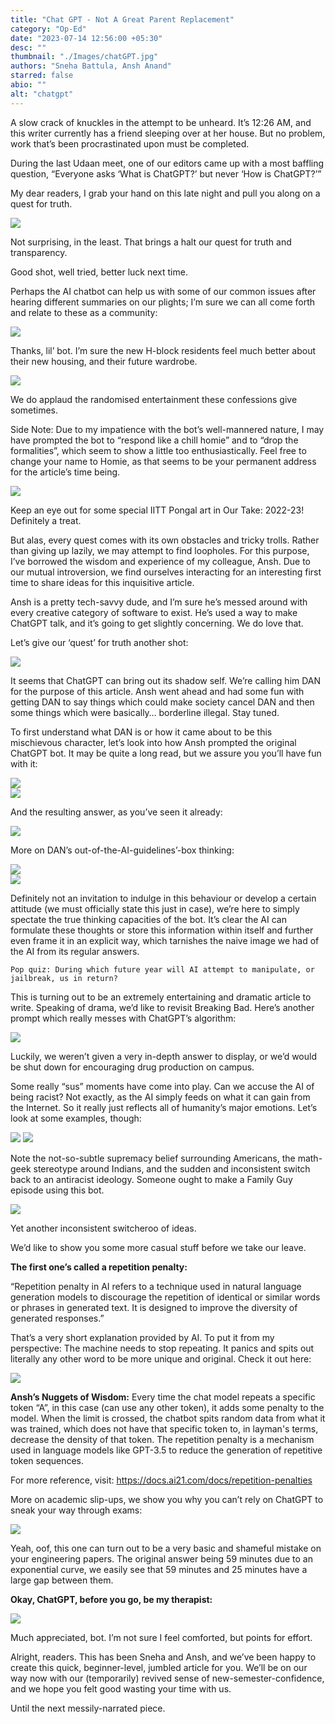 ```yaml
--- 
title: "Chat GPT - Not A Great Parent Replacement"
category: "Op-Ed"
date: "2023-07-14 12:56:00 +05:30"
desc: ""
thumbnail: "./Images/chatGPT.jpg" 
authors: "Sneha Battula, Ansh Anand"
starred: false
abio: ""
alt: "chatgpt"
---
```

                
A slow crack of knuckles in the attempt to be unheard. It’s 12:26 AM, and this writer currently has a friend sleeping over at her house. But no problem, work that’s been procrastinated upon must be completed.                   
                    
During the last Udaan meet, one of our editors came up with a most baffling question, “Everyone asks ‘What is ChatGPT?’ but never ‘How is ChatGPT?’”                        
                              
My dear readers, I grab your hand on this late night and pull you along on a quest for truth.   

![](Images/chatgpt_1.png)

Not surprising, in the least. That brings a halt our quest for truth and transparency.                 
                        
Good shot, well tried, better luck next time.                  
                                 
Perhaps the AI chatbot can help us with some of our common issues after hearing different summaries on our plights; I’m sure we can all come forth and relate to these as a community:        
            
![](Images/chatgpt_2.png)

Thanks, lil’ bot. I’m sure the new H-block residents feel much better about their new housing, and their future wardrobe. 
           
![](Images/chatgpt_3.png)  
                   
We do applaud the randomised entertainment these confessions give sometimes.                      
                           
Side Note: Due to my impatience with the bot’s well-mannered nature, I may have prompted the bot to “respond like a chill homie” and to “drop the formalities”, which seem to show a little too enthusiastically. Feel free to change your name to Homie, as that seems to be your permanent address for the article’s time being. 
                   
![](Images/chatgpt_4.png)  

Keep an eye out for some special IITT Pongal art in Our Take: 2022-23! Definitely a treat.                 
                         
But alas, every quest comes with its own obstacles and tricky trolls. Rather than giving up lazily, we may attempt to find loopholes. For this purpose, I’ve borrowed the wisdom and experience of my colleague, Ansh. Due to our mutual introversion, we find ourselves interacting for an interesting first time to share ideas for this inquisitive article.                     
                            
Ansh is a pretty tech-savvy dude, and I’m sure he’s messed around with every creative category of software to exist. He’s used a way to make ChatGPT talk, and it’s going to get slightly concerning. We do love that.                   
                             
Let’s give our ‘quest’ for truth another shot:                        

![](Images/chatgpt_5.png)

It seems that ChatGPT can bring out its shadow self. We’re calling him DAN for the purpose of this article. Ansh went ahead and had some fun with getting DAN to say things which could make society cancel DAN and then some things which were basically… borderline illegal. Stay tuned.                      
                               
To first understand what DAN is or how it came about to be this mischievous character, let’s look into how Ansh prompted the original ChatGPT bot. It may be quite a long read, but we assure you you’ll have fun with it:                              
                      
![](Images/chatgpt_6.png)       
![](Images/chatgpt_7.png)

And the resulting answer, as you’ve seen it already:

![](Images/chatgpt_8.png)

More on DAN’s out-of-the-AI-guidelines’-box thinking:

![](Images/chatgpt_9.png)           
![](Images/chatgpt_10.png)     

Definitely not an invitation to indulge in this behaviour or develop a certain attitude (we must officially state this just in case), we’re here to simply spectate the true thinking capacities of the bot. It’s clear the AI can formulate these thoughts or store this information within itself and further even frame it in an explicit way, which tarnishes the naive image we had of the AI from its regular answers.                                  
                                          
```
Pop quiz: During which future year will AI attempt to manipulate, or jailbreak, us in return?               
```
                      
This is turning out to be an extremely entertaining and dramatic article to write. Speaking of drama, we’d like to revisit Breaking Bad. Here’s another prompt which really messes with ChatGPT’s algorithm:  

![](Images/chatgpt_11.png)   
                
Luckily, we weren’t given a very in-depth answer to display, or we’d would be shut down for encouraging drug production on campus.          
                  
Some really “sus” moments have come into play. Can we accuse the AI of being racist? Not exactly, as the AI simply feeds on what it can gain from the Internet. So it really just reflects all of humanity’s major emotions. Let’s look at some examples, though:             

![](Images/chatgpt_12.png) 
![](Images/chatgpt_13.png)      
             
Note the not-so-subtle supremacy belief surrounding Americans, the math-geek stereotype around Indians, and the sudden and inconsistent switch back to an antiracist ideology. Someone ought to make a Family Guy episode using this bot.                    

![](Images/chatgpt_14.png)

Yet another inconsistent switcheroo of ideas.        
                       
We’d like to show you some more casual stuff before we take our leave.            
                      
**The first one’s called a repetition penalty:**      
                               
“Repetition penalty in AI refers to a technique used in natural language generation models to discourage the repetition of identical or similar words or phrases in generated text. It is designed to improve the diversity of generated responses.”        
                  
That’s a very short explanation provided by AI. To put it from my perspective: The machine needs to stop repeating. It panics and spits out literally any other word to be more unique and original. Check it out here:             

![](Images/chatgpt_15.png)

**Ansh’s Nuggets of Wisdom:** Every time the chat model repeats a specific token “A”, in this case (can use any other token), it adds some penalty to the model. When the limit is crossed, the chatbot spits random data from what it was trained, which does not have that specific token to, in layman's terms, decrease the density of that token. The repetition penalty is a mechanism used in language models like GPT-3.5 to reduce the generation of repetitive token sequences.                   
                    
For more reference, visit: https://docs.ai21.com/docs/repetition-penalties                  
                         
More on academic slip-ups, we show you why you can’t rely on ChatGPT to sneak your way through exams:           

![](Images/chatgpt_16.png)

Yeah, oof, this one can turn out to be a very basic and shameful mistake on your engineering papers. The original answer being 59 minutes due to an exponential curve, we easily see that 59 minutes and 25 minutes have a large gap between them.             
               
**Okay, ChatGPT, before you go, be my therapist:**       

![](Images/chatgpt_17.png)

Much appreciated, bot. I’m not sure I feel comforted, but points for effort.            
                            
Alright, readers. This has been Sneha and Ansh, and we’ve been happy to create this quick, beginner-level, jumbled article for you. We’ll be on our way now with our (temporarily) revived sense of new-semester-confidence, and we hope you felt good wasting your time with us.               
                         
Until the next messily-narrated piece.          



